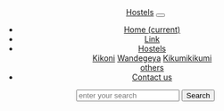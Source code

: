 <!doctype html>
<html lang="en">
<head>
  <meta charset="utf-8">
  <title>Bookingapp</title>
  <base href="/">
  <meta name="viewport" content="width=device-width, initial-scale=1">
  <link rel="icon" type="image/x-icon" href="favicon.ico">
</head>
<body>
  <header>
  <nav class="navbar navbar-expand-lg navbar-light bg-light">
  <a class="navbar-brand" href="#">Hostels</a>
  <button class="navbar-toggler" type="button" data-toggle="collapse" data-target="#navbarSupportedContent" aria-controls="navbarSupportedContent" aria-expanded="false" aria-label="Toggle navigation">
    <span class="navbar-toggler-icon"></span>
  </button>

  <div class="collapse navbar-collapse" id="navbarSupportedContent">
    <ul class="navbar-nav mr-auto">
      <li class="nav-item active">
        <a class="nav-link" href="#">Home <span class="sr-only">(current)</span></a>
      </li>
      <li class="nav-item">
        <a class="nav-link" href="#">Link</a>
      </li>
      <li class="nav-item dropdown">
        <a class="nav-link dropdown-toggle" href="#" id="navbarDropdown" role="button" data-toggle="dropdown" aria-haspopup="true" aria-expanded="false">
          Hostels
        </a>
        <div class="dropdown-menu" aria-labelledby="navbarDropdown">
          <a class="dropdown-item" href="#">Kikoni</a>
          <a class="dropdown-item" href="#">Wandegeya</a>
          <a class="dropdown-item" href="#">Kikumikikumi</a>
          <div class="dropdown-divider"></div>
          <a class="dropdown-item" href="#">others</a>
        </div>
      </li>
      <li class="nav-item">
        <a class="nav-link disabled" href="#">Contact us</a>
      </li>
    </ul>
    <form class="form-inline my-2 my-lg-0">
      <input class="form-control mr-sm-2" type="search" placeholder="enter your search" aria-label="Search">
      <button class="btn btn-outline-success my-2 my-sm-0" type="submit">Search</button>
    </form>
  </div>
  <div>
    <i class="bi bi-person"></i>
  </div>
</nav>
</header>
  <app-root></app-root>
</body>
</html>
